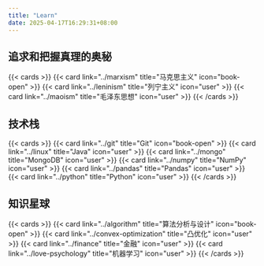 ```yaml
---
title: "Learn"
date: 2025-04-17T16:29:31+08:00
---
```


## 追求和把握真理的奥秘

{{< cards >}}
  {{< card link="../marxism" title="马克思主义" icon="book-open" >}}
  {{< card link="../leninism" title="列宁主义" icon="user" >}}
  {{< card link="../maoism" title="毛泽东思想" icon="user" >}}
{{< /cards >}}

## 技术栈

{{< cards >}}
  {{< card link="../git" title="Git" icon="book-open" >}}
  {{< card link="../linux" title="Java" icon="user" >}}
  {{< card link="../mongo" title="MongoDB" icon="user" >}}
  {{< card link="../numpy" title="NumPy" icon="user" >}}
  {{< card link="../pandas" title="Pandas" icon="user" >}}
  {{< card link="../python" title="Python" icon="user" >}}
{{< /cards >}}

## 知识星球

{{< cards >}}
  {{< card link="../algorithm" title="算法分析与设计" icon="book-open" >}}
  {{< card link="../convex-optimization" title="凸优化" icon="user" >}}
  {{< card link="../finance" title="金融" icon="user" >}}
  {{< card link="../love-psychology" title="机器学习" icon="user" >}}
{{< /cards >}}